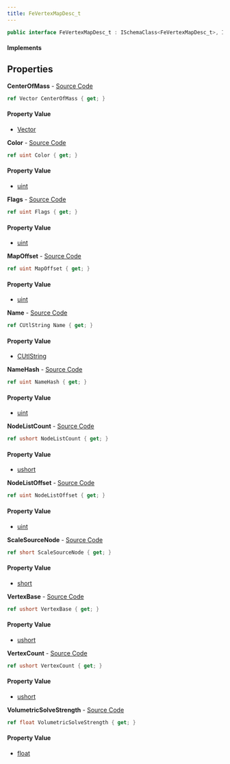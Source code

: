 ```yaml
---
title: FeVertexMapDesc_t
---
```


```csharp
public interface FeVertexMapDesc_t : ISchemaClass<FeVertexMapDesc_t>, ISchemaField, ISchemaClass, INativeHandle
```

#### Implements

## Properties

**CenterOfMass** - [Source Code](https://github.com/swiftly-solution/swiftlys2/blob/master/managed/src/SwiftlyS2.Generated/Schemas/Interfaces/FeVertexMapDesc_t.cs#L32)

```csharp
ref Vector CenterOfMass { get; }
```

#### Property Value

- [Vector](/docs/api/shared/natives/vector)

**Color** - [Source Code](https://github.com/swiftly-solution/swiftlys2/blob/master/managed/src/SwiftlyS2.Generated/Schemas/Interfaces/FeVertexMapDesc_t.cs#L20)

```csharp
ref uint Color { get; }
```

#### Property Value

- [uint](https://learn.microsoft.com/dotnet/api/system.uint32)

**Flags** - [Source Code](https://github.com/swiftly-solution/swiftlys2/blob/master/managed/src/SwiftlyS2.Generated/Schemas/Interfaces/FeVertexMapDesc_t.cs#L22)

```csharp
ref uint Flags { get; }
```

#### Property Value

- [uint](https://learn.microsoft.com/dotnet/api/system.uint32)

**MapOffset** - [Source Code](https://github.com/swiftly-solution/swiftlys2/blob/master/managed/src/SwiftlyS2.Generated/Schemas/Interfaces/FeVertexMapDesc_t.cs#L28)

```csharp
ref uint MapOffset { get; }
```

#### Property Value

- [uint](https://learn.microsoft.com/dotnet/api/system.uint32)

**Name** - [Source Code](https://github.com/swiftly-solution/swiftlys2/blob/master/managed/src/SwiftlyS2.Generated/Schemas/Interfaces/FeVertexMapDesc_t.cs#L16)

```csharp
ref CUtlString Name { get; }
```

#### Property Value

- [CUtlString](/docs/api/shared/natives/cutlstring)

**NameHash** - [Source Code](https://github.com/swiftly-solution/swiftlys2/blob/master/managed/src/SwiftlyS2.Generated/Schemas/Interfaces/FeVertexMapDesc_t.cs#L18)

```csharp
ref uint NameHash { get; }
```

#### Property Value

- [uint](https://learn.microsoft.com/dotnet/api/system.uint32)

**NodeListCount** - [Source Code](https://github.com/swiftly-solution/swiftlys2/blob/master/managed/src/SwiftlyS2.Generated/Schemas/Interfaces/FeVertexMapDesc_t.cs#L38)

```csharp
ref ushort NodeListCount { get; }
```

#### Property Value

- [ushort](https://learn.microsoft.com/dotnet/api/system.uint16)

**NodeListOffset** - [Source Code](https://github.com/swiftly-solution/swiftlys2/blob/master/managed/src/SwiftlyS2.Generated/Schemas/Interfaces/FeVertexMapDesc_t.cs#L30)

```csharp
ref uint NodeListOffset { get; }
```

#### Property Value

- [uint](https://learn.microsoft.com/dotnet/api/system.uint32)

**ScaleSourceNode** - [Source Code](https://github.com/swiftly-solution/swiftlys2/blob/master/managed/src/SwiftlyS2.Generated/Schemas/Interfaces/FeVertexMapDesc_t.cs#L36)

```csharp
ref short ScaleSourceNode { get; }
```

#### Property Value

- [short](https://learn.microsoft.com/dotnet/api/system.int16)

**VertexBase** - [Source Code](https://github.com/swiftly-solution/swiftlys2/blob/master/managed/src/SwiftlyS2.Generated/Schemas/Interfaces/FeVertexMapDesc_t.cs#L24)

```csharp
ref ushort VertexBase { get; }
```

#### Property Value

- [ushort](https://learn.microsoft.com/dotnet/api/system.uint16)

**VertexCount** - [Source Code](https://github.com/swiftly-solution/swiftlys2/blob/master/managed/src/SwiftlyS2.Generated/Schemas/Interfaces/FeVertexMapDesc_t.cs#L26)

```csharp
ref ushort VertexCount { get; }
```

#### Property Value

- [ushort](https://learn.microsoft.com/dotnet/api/system.uint16)

**VolumetricSolveStrength** - [Source Code](https://github.com/swiftly-solution/swiftlys2/blob/master/managed/src/SwiftlyS2.Generated/Schemas/Interfaces/FeVertexMapDesc_t.cs#L34)

```csharp
ref float VolumetricSolveStrength { get; }
```

#### Property Value

- [float](https://learn.microsoft.com/dotnet/api/system.single)


